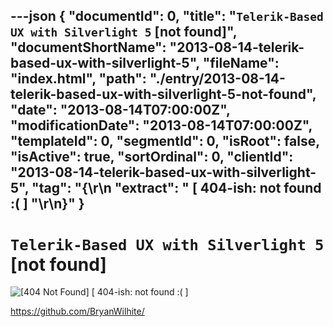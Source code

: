 ---json
{
  "documentId": 0,
  "title": "`Telerik-Based UX with Silverlight 5` [not found]",
  "documentShortName": "2013-08-14-telerik-based-ux-with-silverlight-5",
  "fileName": "index.html",
  "path": "./entry/2013-08-14-telerik-based-ux-with-silverlight-5-not-found",
  "date": "2013-08-14T07:00:00Z",
  "modificationDate": "2013-08-14T07:00:00Z",
  "templateId": 0,
  "segmentId": 0,
  "isRoot": false,
  "isActive": true,
  "sortOrdinal": 0,
  "clientId": "2013-08-14-telerik-based-ux-with-silverlight-5",
  "tag": "{\r\n  \"extract\": \"   [ 404-ish: not found :( ]  \"\r\n}"
}
---

# `Telerik-Based UX with Silverlight 5` [not found]

<div class="Note">

<img alt="[404 Not Found]" src="http://farm4.staticflickr.com/3695/9571848611_1dee86bf1a_n.jpg" /> [ 404-ish: not found :( ]

</div>

<https://github.com/BryanWilhite/>
